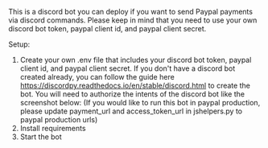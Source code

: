 This is a discord bot you can deploy if you want to send Paypal payments via discord commands. 
Please keep in mind that you need to use your own discord bot token, paypal client id, and paypal client secret.

Setup:

1. Create your own .env file that includes your discord bot token, paypal client id, and paypal client secret.
    If you don't have a discord bot created already, you can follow the guide here https://discordpy.readthedocs.io/en/stable/discord.html
    to create the bot. You will need to authorize the intents of the discord bot like the screenshot below:
   (If you would like to run this bot in paypal production, please update payment_url and access_token_url in jshelpers.py to paypal production urls)
2. Install requirements
3. Start the bot 
